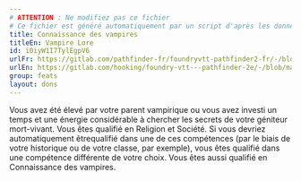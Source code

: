 ```yaml
---
# ATTENTION : Ne modifiez pas ce fichier
# Ce fichier est généré automatiquement par un script d'après les données du module Foundry VTT officiel et de sa traduction
title: Connaissance des vampires
titleEn: Vampire Lore
id: i0iyW1I7TylEgpV6
urlFr: https://gitlab.com/pathfinder-fr/foundryvtt-pathfinder2-fr/-/blob/master/data/feats/i0iyW1I7TylEgpV6.htm
urlEn: https://gitlab.com/hooking/foundry-vtt---pathfinder-2e/-/blob/master/packs/data/feats.db/vampire-lore.json
group: feats
layout: dons
---
```

Vous avez été élevé par votre parent vampirique ou vous avez investi un temps et une énergie considérable à chercher les secrets de votre géniteur mort-vivant. Vous êtes qualifié en Religion et Société. Si vous devriez automatiquement êtrequalifié dans une de ces compétences (par le biais de votre historique ou de votre classe, par exemple), vous êtes qualifié dans une compétence différente de votre choix. Vous êtes aussi qualifié en Connaissance des vampires.


